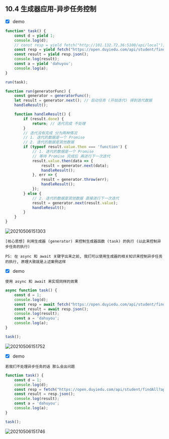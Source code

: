 ## 10.4 生成器应用-异步任务控制

- [x] demo

```js
function* task() {
    const d = yield 1;
    console.log(d);
    // const resp = yield fetch("http://101.132.72.36:5100/api/local");
    const resp = yield fetch("https://open.duyiedu.com/api/student/findAll?appkey=_abc123_1606358542486");
    const result = yield resp.json();
    console.log(result);
    const a = yield 'dahuyou';
    console.log(a);
}

run(task);

function run(generatorFunc) {
    const generator = generatorFunc();
    let result = generator.next(); // 启动任务 (开始迭代) 得到迭代数据
    handleResult();

    function handleResult() {
        if (result.done) {
            return; // 迭代完成 不处理
        }
        // 迭代没有完成 分为两种情况
        // 1. 迭代的数据是一个 Promise
        // 2. 迭代的数据是其他数据
        if (typeof result.value.then === 'function') {
            // 1. 迭代的数据是一个 Promise
            // 等待 Promise 完成后 再进行下一次迭代
            result.value.then(data => {
                result = generator.next(data);
                handleResult();
            }, err => {
                result = generator.throw(err);
                handleResult();
            });
        } else {
            // 2. 迭代的数据是其他数据 直接进行下一次迭代
            result = generator.next(result.value);
            handleResult();
        }
    }
}
```

![20210506151303](https://cdn.jsdelivr.net/gh/123taojiale/dahuyou_picture@main/blogs/20210506151303.png)

```
[核心思想] 利用生成器 (generator) 来控制生成器函数 (task) 的执行 (以此来控制异步任务的执行)

PS: 在 async 和 await 关键字出来之前, 我们可以使用生成器的相关知识来控制异步任务的执行, 原理大致就是上述案例这样
```

- [x] demo

`使用 async 和 await 来实现同样的效果`

```js
async function task() {
    const d = 1;
    console.log(d);
    const resp = await fetch("https://open.duyiedu.com/api/student/findAll?appkey=_abc123_1606358542486");
    const result = await resp.json();
    console.log(result);
    const a = 'dahuyou';
    console.log(a);
}

task();
```

![20210506151752](https://cdn.jsdelivr.net/gh/123taojiale/dahuyou_picture@main/blogs/20210506151752.png)

- [x] demo

`若我们不处理异步任务的话 那么会出问题`

```js
function task() {
    const d = 1;
    console.log(d);
    const resp = fetch("https://open.duyiedu.com/api/student/findAll?appkey=_abc123_1606358542486");
    const result = resp.json();
    console.log(result);
    const a = 'dahuyou';
    console.log(a);
}

task();
```

![20210506151746](https://cdn.jsdelivr.net/gh/123taojiale/dahuyou_picture@main/blogs/20210506151746.png)

